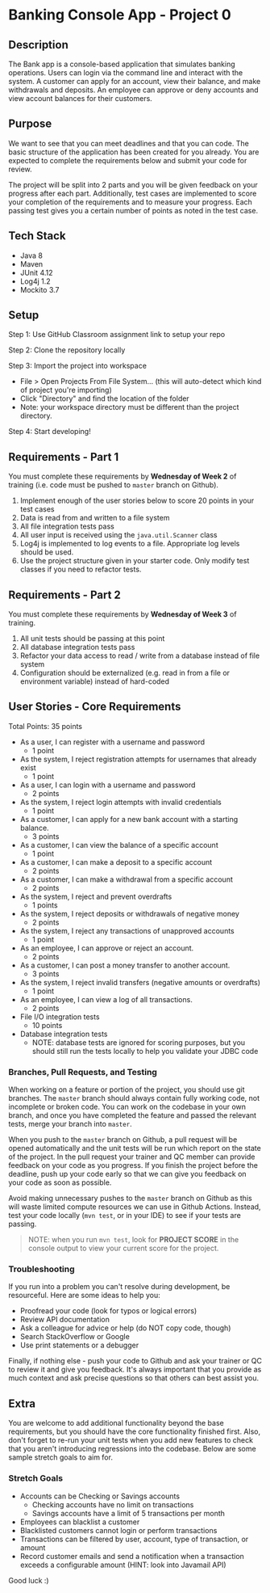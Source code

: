 # Banking Console App - Project 0

## Description
The Bank app is a console-based application that simulates banking operations. 
Users can login via the command line and interact with the system.
A customer can apply for an account, view their balance, and make withdrawals and deposits. 
An employee can approve or deny accounts and view account balances for their customers.

## Purpose
We want to see that you can meet deadlines and that you can code.
The basic structure of the application has been created for you already.
You are expected to complete the requirements below and submit your code for review.

The project will be split into 2 parts and you will be given feedback on your progress after each part.
Additionally, test cases are implemented to score your completion of the requirements and to measure
your progress. Each passing test gives you a certain number of points as noted in the test case. 

## Tech Stack
* Java 8
* Maven
* JUnit 4.12
* Log4j 1.2
* Mockito 3.7

## Setup
Step 1: Use GitHub Classroom assignment link to setup your repo

Step 2: Clone the repository locally

Step 3: Import the project into workspace
* File > Open Projects From File System... (this will auto-detect which kind of project you're importing)
* Click "Directory" and find the location of the folder
* Note: your workspace directory must be different than the project directory.

Step 4: Start developing!

## Requirements - Part 1

You must complete these requirements by **Wednesday of Week 2** of training (i.e. code must be pushed to `master` branch on Github).

1. Implement enough of the user stories below to score 20 points in your test cases
2. Data is read from and written to a file system 
3. All file integration tests pass
4. All user input is received using the `java.util.Scanner` class
5. Log4j is implemented to log events to a file. Appropriate log levels should be used.
6. Use the project structure given in your starter code. Only modify test classes if you need to refactor tests.

## Requirements - Part 2

You must complete these requirements by **Wednesday of Week 3** of training.

1. All unit tests should be passing at this point
2. All database integration tests pass
3. Refactor your data access to read / write from a database instead of file system
4. Configuration should be externalized (e.g. read in from a file or environment variable) instead of hard-coded

## User Stories - Core Requirements
Total Points: 35 points

* As a user, I can register with a username and password
  * 1 point
* As the system, I reject registration attempts for usernames that already exist
  * 1 point
* As a user, I can login with a username and password
  * 2 points
* As the system, I reject login attempts with invalid credentials
  * 1 point
* As a customer, I can apply for a new bank account with a starting balance.
  * 3 points
* As a customer, I can view the balance of a specific account
  * 1 point
* As a customer, I can make a deposit to a specific account
  * 2 points
* As a customer, I can make a withdrawal from a specific account
  * 2 points
* As the system, I reject and prevent overdrafts
  * 1 points
* As the system, I reject deposits or withdrawals of negative money
  * 2 points
* As the system, I reject any transactions of unapproved accounts
  * 1 point
* As an employee, I can approve or reject an account.
  * 2 points
* As a customer, I can post a money transfer to another account.
  * 3 points
* As the system, I reject invalid transfers (negative amounts or overdrafts)
  * 1 point
* As an employee, I can view a log of all transactions.
  * 2 points
* File I/O integration tests
  * 10 points
* Database integration tests
  * NOTE: database tests are ignored for scoring purposes, but you should still run the tests locally to 
  help you validate your JDBC code

### Branches, Pull Requests, and Testing
When working on a feature or portion of the project, you should use git branches. The `master` branch should always
contain fully working code, not incomplete or broken code. You can work on the codebase in your own branch, and once
you have completed the feature and passed the relevant tests, merge your branch into `master`.

When you push to the `master` branch on Github, a pull request will be opened automatically and the unit tests 
will be run which report on the state of the project. In the pull request your trainer and QC member can provide 
feedback on your code as you progress. If you finish the project before the deadline, push up your code early so 
that we can give you feedback on your code as soon as possible.

Avoid making unnecessary pushes to the `master` branch on Github as this will waste limited compute resources we can
use in Github Actions. Instead, test your code locally (`mvn test`, or in your IDE) to see if your tests are passing.

> NOTE: when you run `mvn test`, look for **PROJECT SCORE** in the console output to view your current score for the project.

### Troubleshooting
If you run into a problem you can't resolve during development, be resourceful. Here are some ideas to help you:
* Proofread your code (look for typos or logical errors)
* Review API documentation
* Ask a colleague for advice or help (do NOT copy code, though)
* Search StackOverflow or Google
* Use print statements or a debugger

Finally, if nothing else - push your code to Github and ask your trainer or QC to review it and give you feedback. It's
always important that you provide as much context and ask precise questions so that others can best assist you.

## Extra
You are welcome to add additional functionality beyond the base requirements, but you should have the core functionality finished first. Also,
don't forget to re-run your unit tests when you add new features to check that you aren't introducing regressions into the codebase. Below are 
some sample stretch goals to aim for.

### Stretch Goals
* Accounts can be Checking or Savings accounts
  * Checking accounts have no limit on transactions
  * Savings accounts have a limit of 5 transactions per month
* Employees can blacklist a customer
* Blacklisted customers cannot login or perform transactions
* Transactions can be filtered by user, account, type of transaction, or amount
* Record customer emails and send a notification when a transaction exceeds a configurable amount (HINT: look into Javamail API)

Good luck :)

